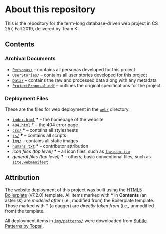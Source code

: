 # About this repository
This is the repository for the term-long database-driven web project in CS 257, Fall 2019, delivered by Team K.

## Contents

### Archival Documents
- [`Personas/`](Personas/) &ndash; contains all personas developed for this project
- [`UserStories/`](UserStories/) &ndash; contains all user stories developed for this project
- [`Data/`](Data/) &ndash; contains the raw and processed data along with any metadata
- [`ProjectProposal.pdf`](ProjectProposal.pdf) &ndash; outlines the original specifications for the project

### Deployment Files
These are the files for web deployment in the [`web/`](web/) directory.
- [`index.html`](web/index.html) __\*__ &ndash; the homepage of the website
- [`404.html`](web/404.html) __&dagger;__ &ndash; the 404 error page
- [`css/`](web/css/) __\*__ &ndash; contains all stylesheets
- [`js/`](web/js/) __&dagger;__ &ndash; contains all scripts
- [`img/`](web/img/) &ndash; contains all static images
- [`humans.txt`](web/humans.txt) __\*__ &ndash; contributor attribution
- *icon files (top level)* __\*__ &ndash;
all icon files, such as [`favicon.ico`](web/favicon.ico)
- *general files (top level)* __&dagger;__ &ndash; others; basic conventional files, such as [`site.webmanifest`](web/site.webmanifest)

## Attribution

The website deployment of this project was built using the [HTML5 Boilerplate](https://html5boilerplate.com/) (v7.2.0) template. All items marked with __\*__ in **Contents** (an asterisk) are *modeled after* (i.e., modified from) the Boilerplate template. Those marked with __&dagger;__ (a dagger) are *directly taken from* (i.e., unmodified from) the template.

All deployment items in [`img/patterns/`](web/img/patterns) were downloaded from [Subtle Patterns by Toptal](https://www.toptal.com/designers/subtlepatterns/).
